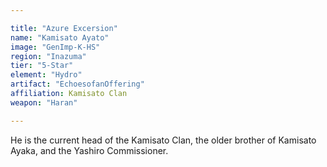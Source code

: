 ```yaml
---

title: "Azure Excersion"
name: "Kamisato Ayato"
image: "GenImp-K-HS"
region: "Inazuma"
tier: "5-Star"
element: "Hydro"
artifact: "EchoesofanOffering"
affiliation: Kamisato Clan
weapon: "Haran"

---
```


He is the current head of the Kamisato Clan, the older brother of Kamisato Ayaka, and the Yashiro Commissioner.